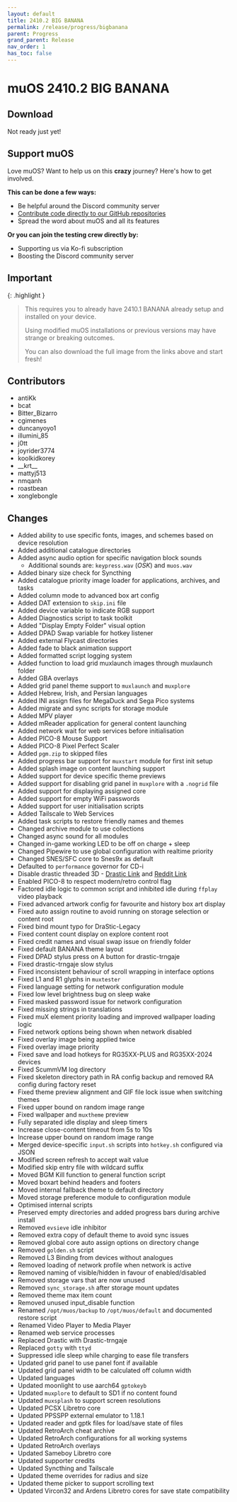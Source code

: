 ```yaml
---
layout: default
title: 2410.2 BIG BANANA
permalink: /release/progress/bigbanana
parent: Progress
grand_parent: Release
nav_order: 1
has_toc: false
---
```


# muOS 2410.2 BIG BANANA

## Download

Not ready just yet!

## Support muOS

Love muOS? Want to help us on this **crazy** journey? Here's how to get involved.

**This can be done a few ways:**

- Be helpful around the Discord community server
- [Contribute code directly to our GitHub repositories](https://github.com/MustardOS)
- Spread the word about muOS and all its features

**Or you can join the testing crew directly by:**

- Supporting us via Ko-fi subscription
- Boosting the Discord community server

## Important

{: .highlight }
> This requires you to already have 2410.1 BANANA already setup and installed on your device.
>
> Using modified muOS installations or previous versions may have strange or breaking outcomes.
>
> You can also download the full image from the links above and start fresh!

## Contributors

- antiKk
- bcat
- Bitter_Bizarro
- cgimenes
- duncanyoyo1
- illumini_85
- j0tt
- joyrider3774
- koolkidkorey
- \_\_krt\_\_
- mattyj513
- nmqanh
- roastbean
- xonglebongle

## Changes

- Added ability to use specific fonts, images, and schemes based on device resolution
- Added additional catalogue directories
- Added async audio option for specific navigation block sounds
  - Additional sounds are: `keypress.wav` (_OSK_) and `muos.wav`
- Added binary size check for Syncthing
- Added catalogue priority image loader for applications, archives, and tasks
- Added column mode to advanced box art config
- Added DAT extension to `skip.ini` file
- Added device variable to indicate RGB support
- Added Diagnostics script to task toolkit
- Added "Display Empty Folder" visual option
- Added DPAD Swap variable for hotkey listener
- Added external Flycast directories
- Added fade to black animation support
- Added formatted script logging system
- Added function to load grid muxlaunch images through muxlaunch folder
- Added GBA overlays
- Added grid panel theme support to `muxlaunch` and `muxplore`
- Added Hebrew, Irish, and Persian languages
- Added INI assign files for MegaDuck and Sega Pico systems
- Added migrate and sync scripts for storage module
- Added MPV player
- Added mReader application for general content launching
- Added network wait for web services before initialisation
- Added PICO-8 Mouse Support
- Added PICO-8 Pixel Perfect Scaler
- Added `pgm.zip` to skipped files
- Added progress bar support for `muxstart` module for first init setup
- Added splash image on content launching support
- Added support for device specific theme previews
- Added support for disabling grid panel in `muxplore` with a `.nogrid` file
- Added support for displaying assigned core
- Added support for empty WiFi passwords
- Added support for user initialisation scripts
- Added Tailscale to Web Services
- Added task scripts to restore friendly names and themes
- Changed archive module to use collections
- Changed async sound for all modules
- Changed in-game working LED to be off on charge + sleep
- Changed Pipewire to use global configuration with realtime priority
- Changed SNES/SFC core to Snes9x as default
- Defaulted to `performance` governor for CD-i
- Disable drastic threaded 3D - [Drastic Link](https://drastic-ds.com/drastic_readme.txt)
  and [Reddit Link](https://old.reddit.com/r/EmulationOnAndroid/comments/1csvtic/pro_tip_do_not_use_the_multithreaded_renderer_in/)
- Enabled PICO-8 to respect modern/retro control flag
- Factored idle logic to common script and inhibited idle during `ffplay` video playback
- Fixed advanced artwork config for favourite and history box art display
- Fixed auto assign routine to avoid running on storage selection or content root
- Fixed bind mount typo for DraStic-Legacy
- Fixed content count display on explore content root
- Fixed credit names and visual swap issue on friendly folder
- Fixed default BANANA theme layout
- Fixed DPAD stylus press on A button for drastic-trngaje
- Fixed drastic-trngaje slow stylus
- Fixed inconsistent behaviour of scroll wrapping in interface options
- Fixed L1 and R1 glyphs in `muxtester`
- Fixed language setting for network configuration module
- Fixed low level brightness bug on sleep wake
- Fixed masked password issue for network configuration
- Fixed missing strings in translations
- Fixed muX element priority loading and improved wallpaper loading logic
- Fixed network options being shown when network disabled
- Fixed overlay image being applied twice
- Fixed overlay image priority
- Fixed save and load hotkeys for RG35XX-PLUS and RG35XX-2024 devices
- Fixed ScummVM log directory
- Fixed skeleton directory path in RA config backup and removed RA config during factory reset
- Fixed theme preview alignment and GIF file lock issue when switching themes
- Fixed upper bound on random image range
- Fixed wallpaper and `muxtheme` preview
- Fully separated idle display and sleep timers
- Increase close-content timeout from 5s to 10s
- Increase upper bound on random image range
- Merged device-specific `input.sh` scripts into `hotkey.sh` configured via JSON
- Modified screen refresh to accept wait value
- Modified skip entry file with wildcard suffix
- Moved BGM Kill function to general function script
- Moved boxart behind headers and footers
- Moved internal fallback theme to default directory
- Moved storage preference module to configuration module
- Optimised internal scripts
- Preserved empty directories and added progress bars during archive install
- Removed `evsieve` idle inhibitor
- Removed extra copy of default theme to avoid sync issues
- Removed global core auto assign options on directory change
- Removed `golden.sh` script
- Removed L3 Binding from devices without analogues
- Removed loading of network profile when network is active
- Removed naming of visible/hidden in favour of enabled/disabled
- Removed storage vars that are now unused
- Removed `sync_storage.sh` after storage mount updates
- Removed theme max item count
- Removed unused input_disable function
- Renamed `/opt/muos/backup` to `/opt/muos/default` and documented restore script
- Renamed Video Player to Media Player
- Renamed web service processes
- Replaced Drastic with Drastic-trngaje
- Replaced `gotty` with `ttyd`
- Suppressed idle sleep while charging to ease file transfers
- Updated grid panel to use panel font if available
- Updated grid panel width to be calculated off column width
- Updated languages
- Updated moonlight to use aarch64 `gptokeyb`
- Updated `muxplore` to default to SD1 if no content found
- Updated `muxsplash` to support screen resolutions
- Updated PCSX Libretro core
- Updated PPSSPP external emulator to 1.18.1
- Updated reader and gptk files for load/save state of files
- Updated RetroArch cheat archive
- Updated RetroArch configurations for all working systems
- Updated RetroArch overlays
- Updated Sameboy Libretro core
- Updated supporter credits
- Updated Syncthing and Tailscale
- Updated theme overrides for radius and size
- Updated theme picker to support scrolling text
- Updated Vircon32 and Ardens Libretro cores for save state compatibility
